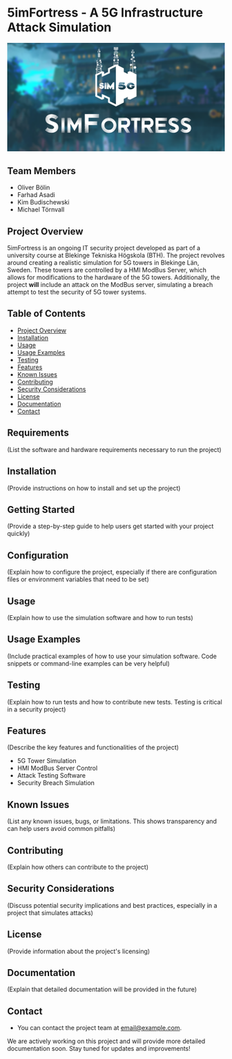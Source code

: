 # 5imFortress - A 5G Infrastructure Attack Simulation

![5imFortress Logo](https://github.com/frankuman/5imFortress/blob/main/docs/images/type5-banner-big.png?raw=true)

## Team Members
- Oliver Bölin
- Farhad Asadi
- Kim Budischewski
- Michael Törnvall

## Project Overview
5imFortress is an ongoing IT security project developed as part of a university course at Blekinge Tekniska Högskola (BTH). The project revolves around creating a realistic simulation for 5G towers in Blekinge Län, Sweden. These towers are controlled by a HMI ModBus Server, which allows for modifications to the hardware of the 5G towers. Additionally, the project **will** include an attack on the ModBus server, simulating a breach attempt to test the security of 5G tower systems.

## Table of Contents
- [Project Overview](#project-overview)
- [Installation](#installation)
- [Usage](#usage)
- [Usage Examples](#usage-examples)
- [Testing](#testing)
- [Features](#features)
- [Known Issues](#known-issues)
- [Contributing](#contributing)
- [Security Considerations](#security-considerations)
- [License](#license)
- [Documentation](#documentation)
- [Contact](#contact)
  
## Requirements
(List the software and hardware requirements necessary to run the project)

## Installation
(Provide instructions on how to install and set up the project)

## Getting Started
(Provide a step-by-step guide to help users get started with your project quickly)

## Configuration
(Explain how to configure the project, especially if there are configuration files or environment variables that need to be set)

## Usage
(Explain how to use the simulation software and how to run tests)

## Usage Examples
(Include practical examples of how to use your simulation software. Code snippets or command-line examples can be very helpful)

## Testing
(Explain how to run tests and how to contribute new tests. Testing is critical in a security project)

## Features
(Describe the key features and functionalities of the project)
- 5G Tower Simulation
- HMI ModBus Server Control
- Attack Testing Software
- Security Breach Simulation
  
## Known Issues
(List any known issues, bugs, or limitations. This shows transparency and can help users avoid common pitfalls)

## Contributing
(Explain how others can contribute to the project)

## Security Considerations
(Discuss potential security implications and best practices, especially in a project that simulates attacks)

## License
(Provide information about the project's licensing)

## Documentation
(Explain that detailed documentation will be provided in the future)

## Contact
- You can contact the project team at [email@example.com](mailto:email@example.com).

We are actively working on this project and will provide more detailed documentation soon. Stay tuned for updates and improvements!
